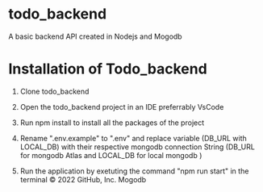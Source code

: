 # todo_backend
A basic backend API created in Nodejs and Mogodb

# Installation of Todo_backend

1. Clone todo_backend

2. Open the todo_backend project in an IDE preferrably VsCode

3. Run npm install to install all the packages of the project

4. Rename ".env.example" to ".env" and replace variable (DB_URL with LOCAL_DB)
with their respective mongodb connection String (DB_URL for mongodb Atlas and LOCAL_DB for local mongodb )

5. Run the application by exetuting the command "npm run start" in the terminal
© 2022 GitHub, Inc. Mogodb
